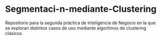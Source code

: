 # Segmentaci-n-mediante-Clustering
Repositorio para la segunda práctica de Inteligencia de Negocio en la que se exploran distintos casos de uso mediante algoritmos de clustering clásicos
